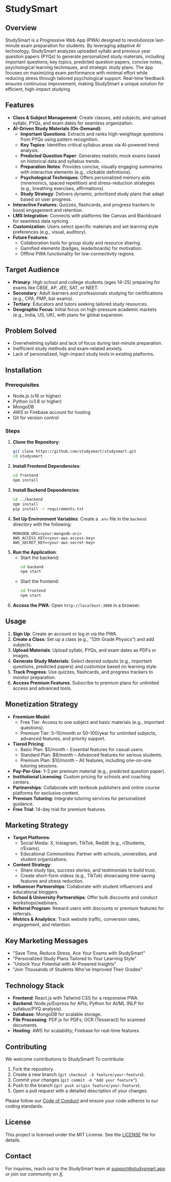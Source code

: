 # StudySmart

## Overview
StudySmart is a Progressive Web App (PWA) designed to revolutionize last-minute exam preparation for students. By leveraging adaptive AI technology, StudySmart analyzes uploaded syllabi and previous year question papers (PYQs) to generate personalized study materials, including important questions, key topics, predicted question papers, concise notes, psychological learning techniques, and strategic study plans. The app focuses on maximizing exam performance with minimal effort while reducing stress through tailored psychological support. Real-time feedback ensures continuous improvement, making StudySmart a unique solution for efficient, high-impact studying.

## Features
- **Class & Subject Management**: Create classes, add subjects, and upload syllabi, PYQs, and exam dates for seamless organization.
- **AI-Driven Study Materials (On-Demand)**:
  - **Important Questions**: Extracts and ranks high-weightage questions from PYQs using pattern recognition.
  - **Key Topics**: Identifies critical syllabus areas via AI-powered trend analysis.
  - **Predicted Question Paper**: Generates realistic mock exams based on historical data and syllabus trends.
  - **Preparation Notes**: Provides concise, visually engaging summaries with interactive elements (e.g., clickable definitions).
  - **Psychological Techniques**: Offers personalized memory aids (mnemonics, spaced repetition) and stress-reduction strategies (e.g., breathing exercises, affirmations).
  - **Study Strategy**: Delivers dynamic, prioritized study plans that adapt based on user progress.
- **Interactive Features**: Quizzes, flashcards, and progress trackers to boost engagement and retention.
- **LMS Integration**: Connects with platforms like Canvas and Blackboard for seamless data syncing.
- **Customization**: Users select specific materials and set learning style preferences (e.g., visual, auditory).
- **Future Features**:
  - Collaboration tools for group study and resource sharing.
  - Gamified elements (badges, leaderboards) for motivation.
  - Offline PWA functionality for low-connectivity regions.

## Target Audience
- **Primary**: High school and college students (ages 14–25) preparing for exams like CBSE, AP, JEE, SAT, or NEET.
- **Secondary**: Adult learners and professionals studying for certifications (e.g., CPA, PMP, bar exams).
- **Tertiary**: Educators and tutors seeking tailored study resources.
- **Geographic Focus**: Initial focus on high-pressure academic markets (e.g., India, US, UK), with plans for global expansion.

## Problem Solved
- Overwhelming syllabi and lack of focus during last-minute preparation.
- Inefficient study methods and exam-related anxiety.
- Lack of personalized, high-impact study tools in existing platforms.

## Installation
### Prerequisites
- Node.js (v16 or higher)
- Python (v3.8 or higher)
- MongoDB
- AWS or Firebase account for hosting
- Git for version control

### Steps
1. **Clone the Repository**:
   ```bash
   git clone https://github.com/studysmart/studysmart.git
   cd studysmart
   ```
2. **Install Frontend Dependencies**:
   ```bash
   cd frontend
   npm install
   ```
3. **Install Backend Dependencies**:
   ```bash
   cd ../backend
   npm install
   pip install -r requirements.txt
   ```
4. **Set Up Environment Variables**:
   Create a `.env` file in the `backend` directory with the following:
   ```
   MONGODB_URI=<your-mongodb-uri>
   AWS_ACCESS_KEY=<your-aws-access-key>
   AWS_SECRET_KEY=<your-aws-secret-key>
   ```
5. **Run the Application**:
   - Start the backend:
     ```bash
     cd backend
     npm start
     ```
   - Start the frontend:
     ```bash
     cd frontend
     npm start
     ```
6. **Access the PWA**: Open `http://localhost:3000` in a browser.

## Usage
1. **Sign Up**: Create an account or log in via the PWA.
2. **Create a Class**: Set up a class (e.g., "12th Grade Physics") and add subjects.
3. **Upload Materials**: Upload syllabi, PYQs, and exam dates as PDFs or images.
4. **Generate Study Materials**: Select desired outputs (e.g., important questions, predicted papers) and customize based on learning style.
5. **Track Progress**: Use quizzes, flashcards, and progress trackers to monitor preparation.
6. **Access Premium Features**: Subscribe to premium plans for unlimited access and advanced tools.

## Monetization Strategy
- **Freemium Model**:
  - Free Tier: Access to one subject and basic materials (e.g., important questions).
  - Premium Tier: $5–$10/month or $50–$100/year for unlimited subjects, advanced features, and priority support.
- **Tiered Pricing**:
  - Basic Plan: $5/month – Essential features for casual users.
  - Standard Plan: $8/month – Advanced features for serious students.
  - Premium Plan: $10/month – All features, including one-on-one tutoring sessions.
- **Pay-Per-Use**: $1–$2 per premium material (e.g., predicted question paper).
- **Institutional Licensing**: Custom pricing for schools and coaching centers.
- **Partnerships**: Collaborate with textbook publishers and online course platforms for exclusive content.
- **Premium Tutoring**: Integrate tutoring services for personalized guidance.
- **Free Trial**: 14-day trial for premium features.

## Marketing Strategy
- **Target Platforms**:
  - Social Media: X, Instagram, TikTok, Reddit (e.g., r/Students, r/Exams).
  - Educational Communities: Partner with schools, universities, and student organizations.
- **Content Strategy**:
  - Share study tips, success stories, and testimonials to build trust.
  - Create short-form videos (e.g., TikTok) showcasing time-saving features and stress reduction.
- **Influencer Partnerships**: Collaborate with student influencers and educational bloggers.
- **School & University Partnerships**: Offer bulk discounts and conduct workshops/webinars.
- **Referral Program**: Reward users with discounts or premium features for referrals.
- **Metrics & Analytics**: Track website traffic, conversion rates, engagement, and retention.

## Key Marketing Messages
- "Save Time, Reduce Stress, Ace Your Exams with StudySmart"
- "Personalized Study Plans Tailored to Your Learning Style"
- "Unlock Your Potential with AI-Powered Insights"
- "Join Thousands of Students Who’ve Improved Their Grades"

## Technology Stack
- **Frontend**: React.js with Tailwind CSS for a responsive PWA.
- **Backend**: Node.js/Express for APIs; Python for AI/ML (NLP for syllabus/PYQ analysis).
- **Database**: MongoDB for scalable storage.
- **File Processing**: PDF.js for PDFs; OCR (Tesseract) for scanned documents.
- **Hosting**: AWS for scalability; Firebase for real-time features.

## Contributing
We welcome contributions to StudySmart! To contribute:
1. Fork the repository.
2. Create a new branch (`git checkout -b feature/your-feature`).
3. Commit your changes (`git commit -m "Add your feature"`).
4. Push to the branch (`git push origin feature/your-feature`).
5. Open a pull request with a detailed description of your changes.

Please follow our [Code of Conduct](CODE_OF_CONDUCT.md) and ensure your code adheres to our coding standards.

## License
This project is licensed under the MIT License. See the [LICENSE](LICENSE) file for details.

## Contact
For inquiries, reach out to the StudySmart team at [support@studysmart.app](mailto:support@studysmart.app) or join our community on [X](https://x.com/studysmart).